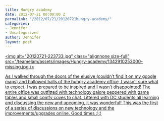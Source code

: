 ```yaml
---
title: Hungry academy
date: 2012-07-21 00:00:00 Z
permalink: "/2012/07/21/20120721hungry-academy/"
categories:
- Jennifer
- Uncategorized
author: Jennifer
layout: post
---
```


[<img alt="20120721-223733.jpg" class="alignnone size-full" src="/teamelam/assets/images/Hungry-academy/1342910253000-missing.jpg />](http://www.flickr.com/photos/jenniferandJennifers_photos/sets/72157630711096706/)

[As I walked through the doors of the elusive (couldn&#8217;t find it on my google maps) and hallowed halls of the hungry academy office, I wasn&#8217;t sure what to expect. I was prepared to be inspired and I wasn&#8217;t disappointed! The entire office was outfitted with technology galore peppered with game tables and small comfy coves to chat. Littered with DC students all learning and discussing the new and upcoming, it was wonderful! This was the first of a series of discussions on new technology and the improvements/upgrades online. Good times :):)](http://www.flickr.com/photos/jenniferandJennifers_photos/sets/72157630711096706/)
